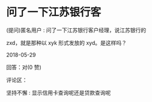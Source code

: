 # 问了一下江苏银行客

(提问)匿名用户 : 问了一下江苏银行客户经理，说江苏银行的

zxd，就是那种以 xyk 形式发放的 xyd。是这样吗？

2018-05-29

回答：对(0 赞)

评论区：

坚持不懈 : 显示信用卡查询呢还是贷款查询呢